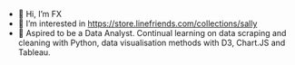 - 👋 Hi, I’m FX
- 👀 I’m interested in https://store.linefriends.com/collections/sally
- 🌱 Aspired to be a Data Analyst. Continual learning on data scraping and cleaning with Python, data visualisation methods with D3, Chart.JS and Tableau.

<!---
foofx88/foofx88 is a ✨ special ✨ repository because its `README.md` (this file) appears on your GitHub profile.
You can click the Preview link to take a look at your changes.
--->
